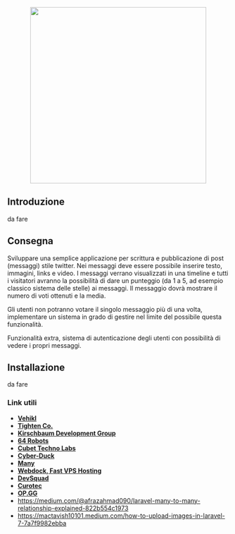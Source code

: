 <p align="center"><a href="https://laravel.com" target="_blank"><img src="https://raw.githubusercontent.com/laravel/art/master/logo-lockup/5%20SVG/2%20CMYK/1%20Full%20Color/laravel-logolockup-cmyk-red.svg" width="400"></a></p>

## Introduzione

da fare

## Consegna

Sviluppare una semplice applicazione per scrittura e pubblicazione di post (messaggi) stile twitter. Nei messaggi deve essere possibile inserire testo, immagini, links e video. I messaggi verrano visualizzati in una timeline e tutti i visitatori avranno la possibilità di dare un punteggio (da 1 a 5, ad esempio classico sistema delle stelle) ai messaggi. Il messaggio dovrà mostrare il numero di voti ottenuti e la media.

Gli utenti non potranno votare il singolo messaggio più di una volta, implementare un sistema in grado di gestire nel limite del possibile questa funzionalità.

Funzionalità extra, sistema di autenticazione degli utenti con possibilità di vedere i propri messaggi.

## Installazione

da fare

### Link utili

- **[Vehikl](https://vehikl.com/)**
- **[Tighten Co.](https://tighten.co)**
- **[Kirschbaum Development Group](https://kirschbaumdevelopment.com)**
- **[64 Robots](https://64robots.com)**
- **[Cubet Techno Labs](https://cubettech.com)**
- **[Cyber-Duck](https://cyber-duck.co.uk)**
- **[Many](https://www.many.co.uk)**
- **[Webdock, Fast VPS Hosting](https://www.webdock.io/en)**
- **[DevSquad](https://devsquad.com)**
- **[Curotec](https://www.curotec.com/)**
- **[OP.GG](https://op.gg)**
- https://medium.com/@afrazahmad090/laravel-many-to-many-relationship-explained-822b554c1973
- https://mactavish10101.medium.com/how-to-upload-images-in-laravel-7-7a7f9982ebba